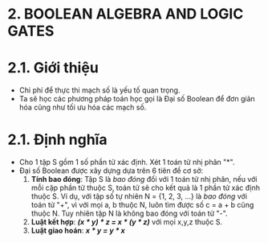 # 2. BOOLEAN ALGEBRA AND LOGIC GATES

# 2.1. Giới thiệu
* Chi phí để thực thi mạch số là yếu tố quan trọng.
* Ta sẽ học các phương pháp toán học gọi là Đại số Boolean để đơn giản hóa cũng như tối ưu hóa các mạch số.

# 2.1. Định nghĩa
* Cho 1 tập S gồm 1 số phần tử xác định. Xét 1 toán tử nhị phân "*".
* Đại số Boolean được xây dựng dựa trên 6 tiên đề cơ sở:
  1. **Tính bao đóng**:  Tập S là *bao đóng* đối với 1 toán tử nhị phân, nếu với mỗi cặp phần tử thuộc S, toán tử sẽ cho kết quả là 1 phần tử xác định thuộc S. Ví dụ, với tập số tự nhiên N = {1, 2, 3, ...} là *bao đóng* với toán tử "+", vì với mọi a, b thuộc N, luôn tìm được số c = a + b cũng thuộc N. Tuy nhiên tập N là không bao đóng với toán tử "-".
  2. **Luật kết hợp**: ***(x * y) * z = x * (y * z)*** với mọi x,y,z thuộc S.
  3. **Luật giao hoán**: ***x * y = y * x***
